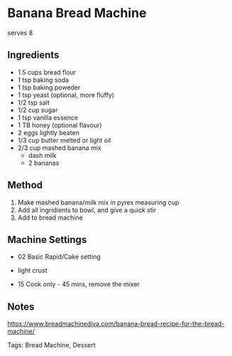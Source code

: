 # Banana Bread Machine

serves 8

## Ingredients

* 1.5 cups bread flour
* 1 tsp baking soda
* 1 tsp baking poweder
* 1 tsp yeast (optional, more fluffy)
* 1/2 tsp salt
* 1/2 cup sugar
* 1 tsp vanilla essence
* 1 TB honey (optional flavour)
* 2 eggs lightly beaten
* 1/3 cup butter melted or light oil
* 2/3 cup mashed banana mix  
    * dash milk
    * 2 bananas

## Method

1. Make mashed banana/milk mix in pyrex measuring cup
2. Add all ingridients to bowl, and give a quick stir
3. Add to bread machine

## Machine Settings

* 02 Basic Rapid/Cake setting
* light crust

* 15 Cook only - 45 mins, remove the mixer

## Notes

https://www.breadmachinediva.com/banana-bread-recipe-for-the-bread-machine/

Tags: Bread Machine, Dessert
